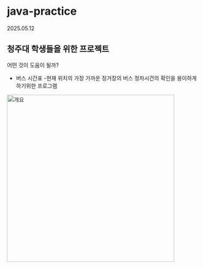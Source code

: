 # java-practice
2025.05.12

## 청주대 학생들을 위한 프로젝트
어떤 것이 도움이 될까?

- 버스 시간표
  -현재 위치의 가장 가까운 정거장의 버스 정차시건의 확인을 용이하게 하기위한 프로그램
<img width="436" alt="개요" src="https://github.com/user-attachments/assets/5effb0a7-33b2-4b60-b9fe-b082a6fe3f9c" />
